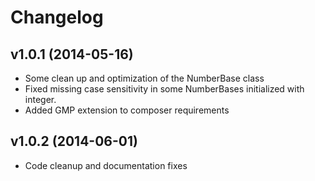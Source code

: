 # Changelog #

## v1.0.1 (2014-05-16) ##

  * Some clean up and optimization of the NumberBase class
  * Fixed missing case sensitivity in some NumberBases initialized with integer.
  * Added GMP extension to composer requirements

## v1.0.2 (2014-06-01) ##

  * Code cleanup and documentation fixes
